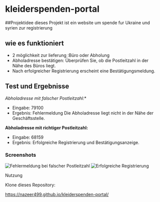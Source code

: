 # kleiderspenden-portal
##Projektidee
dieses Projekt ist ein website um spende fur Ukraine und syrien zur registrierung 


## wie es funktioniert
- 2 möglichkeit zur lieferung :Büro oder Abholung
- Abholadresse bestätigen: Überprüfen Sie, ob die Postleitzahl in der Nähe des Büros liegt.
- Nach erfolgreicher Registrierung erscheint eine Bestätigungsmeldung.

## Test und Ergebnisse

*Abholadresse mit falscher Postleitzahl:**
   - Eingabe: 79100 
   - Ergebnis: Fehlermeldung Die Abholadresse liegt nicht in der Nähe der Geschäftsstelle.

**Abholadresse mit richtiger Postleitzahl:**
   - Eingabe: 68159 
   - Ergebnis: Erfolgreiche Registrierung und Bestätigungsanzeige.

### Screenshots

![Fehlermeldung bei falscher Postleitzahl](Screenshots1.png)
![Erfolgreiche Registrierung](Screenshots2.png)

Nutzung

Klone dieses Repository:

https://nazeer499.github.io/kleiderspenden-portal/
